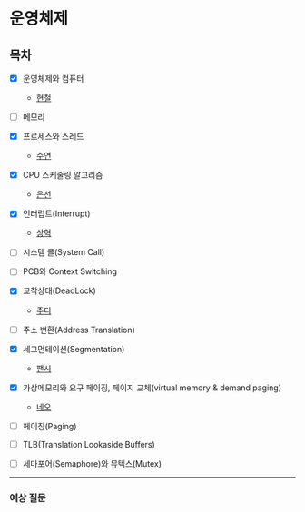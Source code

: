 # 운영체제

## 목차

* [x] 운영체제와 컴퓨터

    * [현철](https://github.com/Fancy96/2023-CS-Study/blob/main/OS/os_os_and_computer.md)

* [ ] 메모리

* [x] 프로세스와 스레드

    * [수연](https://github.com/Fancy96/2023-CS-Study/blob/main/OS/os_process_thread.md)

* [x] CPU 스케줄링 알고리즘

    * [은선](https://github.com/Fancy96/2023-CS-Study/blob/main/OS/os_cpu_scheduling_and_algorithm.md)

* [x] 인터럽트(Interrupt)

    * [상혁](https://github.com/Fancy96/2023-CS-Study/blob/main/OS/os_interrupt.md)

* [ ] 시스템 콜(System Call)

* [ ] PCB와 Context Switching

* [x] 교착상태(DeadLock)

    * [주디](https://github.com/Fancy96/2023-CS-Study/blob/main/OS/os_deadLock.md)

* [ ] 주소 변환(Address Translation)

* [x] 세그먼테이션(Segmentation)

    * [팬시](https://github.com/Fancy96/2023-CS-Study/blob/main/OS/os_segmentation.md)

* [x] 가상메모리와 요구 페이징, 페이지 교체(virtual memory & demand paging)

    * [네오](https://github.com/Fancy96/2023-CS-Study/blob/main/OS/os_virtual_memory_and_demand_paging.md)

* [ ] 페이징(Paging)

* [ ] TLB(Translation Lookaside Buffers)

* [ ] 세마포어(Semaphore)와 뮤텍스(Mutex)


---

### 예상 질문
